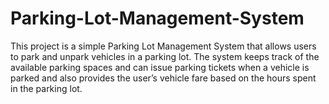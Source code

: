 # Parking-Lot-Management-System
This project is a simple Parking Lot Management System that allows users to park and unpark vehicles in a parking lot. The system keeps track of the available parking spaces and can issue parking tickets when a vehicle is parked and also provides the user’s vehicle fare based on the hours spent in the parking lot.
